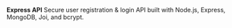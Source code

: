 **Express API**
Secure user registration & login API built with Node.js, Express, MongoDB, Joi, and bcrypt.

